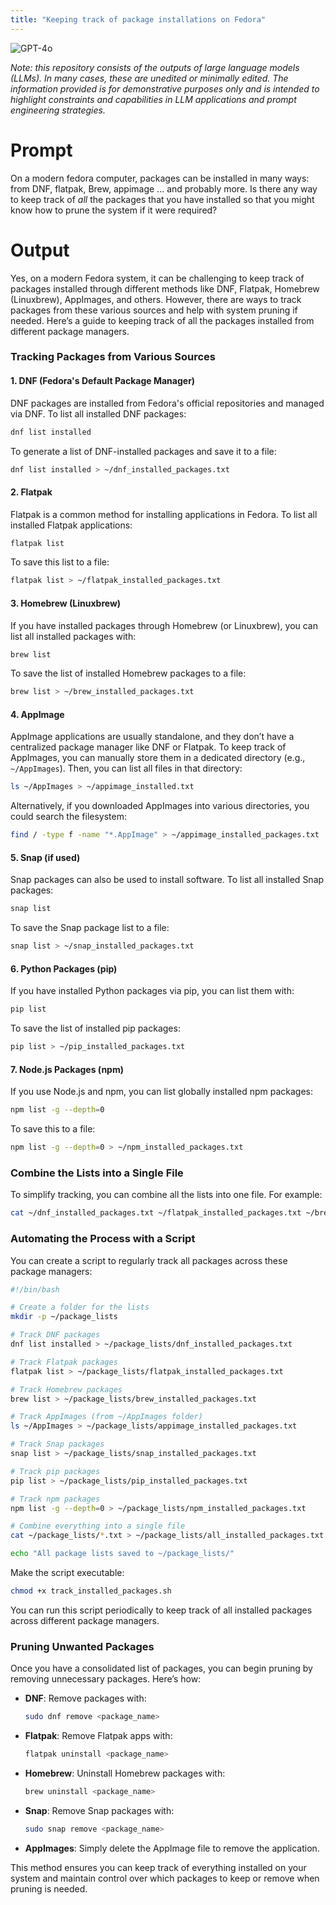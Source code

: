 ```yaml
---
title: "Keeping track of package installations on Fedora"
---
```

![GPT-4o](https://img.shields.io/badge/GPT--4o-3333FF?style=for-the-badge&logo=openai&logoColor=white)



*Note: this repository consists of the outputs of large language models (LLMs). In many cases, these are unedited or minimally edited. The information provided is for demonstrative purposes only and is intended to highlight constraints and capabilities in LLM applications and prompt engineering strategies.*


# Prompt

On a modern fedora computer, packages can be installed in many ways: from DNF, flatpak, Brew, appimage ... and probably more. Is there any way to keep track of *all* the packages that you have installed so that you might know how to prune the system if it were required?

# Output

Yes, on a modern Fedora system, it can be challenging to keep track of packages installed through different methods like DNF, Flatpak, Homebrew (Linuxbrew), AppImages, and others. However, there are ways to track packages from these various sources and help with system pruning if needed. Here’s a guide to keeping track of all the packages installed from different package managers.

### **Tracking Packages from Various Sources**

#### **1. DNF (Fedora's Default Package Manager)**
DNF packages are installed from Fedora's official repositories and managed via DNF. To list all installed DNF packages:
```bash
dnf list installed
```

To generate a list of DNF-installed packages and save it to a file:
```bash
dnf list installed > ~/dnf_installed_packages.txt
```

#### **2. Flatpak**
Flatpak is a common method for installing applications in Fedora. To list all installed Flatpak applications:
```bash
flatpak list
```

To save this list to a file:
```bash
flatpak list > ~/flatpak_installed_packages.txt
```

#### **3. Homebrew (Linuxbrew)**
If you have installed packages through Homebrew (or Linuxbrew), you can list all installed packages with:
```bash
brew list
```

To save the list of installed Homebrew packages to a file:
```bash
brew list > ~/brew_installed_packages.txt
```

#### **4. AppImage**
AppImage applications are usually standalone, and they don’t have a centralized package manager like DNF or Flatpak. To keep track of AppImages, you can manually store them in a dedicated directory (e.g., `~/AppImages`). Then, you can list all files in that directory:
```bash
ls ~/AppImages > ~/appimage_installed.txt
```

Alternatively, if you downloaded AppImages into various directories, you could search the filesystem:
```bash
find / -type f -name "*.AppImage" > ~/appimage_installed_packages.txt
```

#### **5. Snap (if used)**
Snap packages can also be used to install software. To list all installed Snap packages:
```bash
snap list
```

To save the Snap package list to a file:
```bash
snap list > ~/snap_installed_packages.txt
```

#### **6. Python Packages (pip)**
If you have installed Python packages via pip, you can list them with:
```bash
pip list
```

To save the list of installed pip packages:
```bash
pip list > ~/pip_installed_packages.txt
```

#### **7. Node.js Packages (npm)**
If you use Node.js and npm, you can list globally installed npm packages:
```bash
npm list -g --depth=0
```

To save this to a file:
```bash
npm list -g --depth=0 > ~/npm_installed_packages.txt
```

### **Combine the Lists into a Single File**
To simplify tracking, you can combine all the lists into one file. For example:
```bash
cat ~/dnf_installed_packages.txt ~/flatpak_installed_packages.txt ~/brew_installed_packages.txt ~/appimage_installed_packages.txt ~/snap_installed_packages.txt ~/pip_installed_packages.txt ~/npm_installed_packages.txt > ~/all_installed_packages.txt
```

### **Automating the Process with a Script**
You can create a script to regularly track all packages across these package managers:

```bash
#!/bin/bash

# Create a folder for the lists
mkdir -p ~/package_lists

# Track DNF packages
dnf list installed > ~/package_lists/dnf_installed_packages.txt

# Track Flatpak packages
flatpak list > ~/package_lists/flatpak_installed_packages.txt

# Track Homebrew packages
brew list > ~/package_lists/brew_installed_packages.txt

# Track AppImages (from ~/AppImages folder)
ls ~/AppImages > ~/package_lists/appimage_installed_packages.txt

# Track Snap packages
snap list > ~/package_lists/snap_installed_packages.txt

# Track pip packages
pip list > ~/package_lists/pip_installed_packages.txt

# Track npm packages
npm list -g --depth=0 > ~/package_lists/npm_installed_packages.txt

# Combine everything into a single file
cat ~/package_lists/*.txt > ~/package_lists/all_installed_packages.txt

echo "All package lists saved to ~/package_lists/"
```

Make the script executable:
```bash
chmod +x track_installed_packages.sh
```

You can run this script periodically to keep track of all installed packages across different package managers.

### **Pruning Unwanted Packages**
Once you have a consolidated list of packages, you can begin pruning by removing unnecessary packages. Here’s how:

- **DNF**: Remove packages with:
  ```bash
  sudo dnf remove <package_name>
  ```

- **Flatpak**: Remove Flatpak apps with:
  ```bash
  flatpak uninstall <package_name>
  ```

- **Homebrew**: Uninstall Homebrew packages with:
  ```bash
  brew uninstall <package_name>
  ```

- **Snap**: Remove Snap packages with:
  ```bash
  sudo snap remove <package_name>
  ```

- **AppImages**: Simply delete the AppImage file to remove the application.

This method ensures you can keep track of everything installed on your system and maintain control over which packages to keep or remove when pruning is needed.
